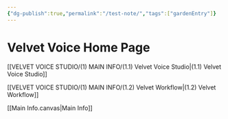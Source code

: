 ```yaml
---
{"dg-publish":true,"permalink":"/test-note/","tags":["gardenEntry"]}
---
```


# Velvet Voice Home Page

[[VELVET VOICE STUDIO/(1) MAIN INFO/(1.1) Velvet Voice Studio\|(1.1) Velvet Voice Studio]]

[[VELVET VOICE STUDIO/(1) MAIN INFO/(1.2) Velvet Workflow\|(1.2) Velvet Workflow]]

[[Main Info.canvas|Main Info]]
